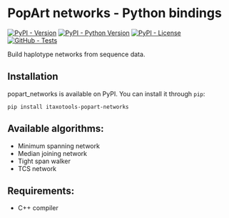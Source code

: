 # PopArt networks - Python bindings

[![PyPI - Version](https://img.shields.io/pypi/v/itaxotools-popart-networks)](
    https://pypi.org/project/itaxotools-popart-networks)
[![PyPI - Python Version](https://img.shields.io/pypi/pyversions/itaxotools-popart-networks)](
    https://pypi.org/project/itaxotools-popart-networks)
[![PyPI - License](https://img.shields.io/pypi/l/itaxotools-popart-networks)](
    https://pypi.org/project/itaxotools-popart-networks)
[![GitHub - Tests](https://img.shields.io/github/actions/workflow/status/iTaxoTools/popart_networks/test.yml?label=tests)](
    https://github.com/iTaxoTools/popart_networks/actions/workflows/test.yml)

Build haplotype networks from sequence data.

## Installation

popart_networks is available on PyPI. You can install it through `pip`:

```
pip install itaxotools-popart-networks
```

## Available algorithms:
- Minimum spanning network
- Median joining network
- Tight span walker
- TCS network

## Requirements:
- C++ compiler
